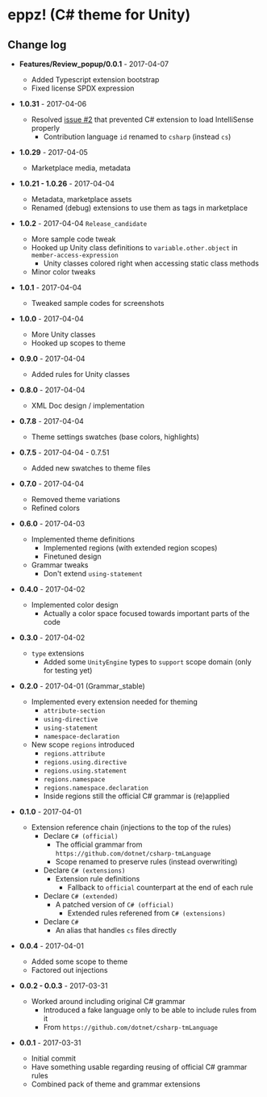 # eppz! (C# theme for Unity)
## Change log


* **Features/Review_popup/0.0.1** - 2017-04-07

    + Added Typescript extension bootstrap
    + Fixed license SPDX expression

* **1.0.31** - 2017-04-06

    + Resolved [issue #2](https://github.com/eppz/VSCode.Extension.eppz_Code/issues/2) that prevented C# extension to load IntelliSense properly
        + Contribution language `id` renamed to `csharp` (instead `cs`)

* **1.0.29** - 2017-04-05

    + Marketplace media, metadata

* **1.0.21 - 1.0.26** - 2017-04-04

    + Metadata, marketplace assets
    + Renamed (debug) extensions to use them as tags in marketplace

* **1.0.2** - 2017-04-04 `Release_candidate`

    + More sample code tweak
    + Hooked up Unity class definitions to `variable.other.object` in `member-access-expression` 
        + Unity classes colored right when accessing static class methods
    + Minor color tweaks

* **1.0.1** - 2017-04-04

    + Tweaked sample codes for screenshots

* **1.0.0** - 2017-04-04

    + More Unity classes
    + Hooked up scopes to theme

* **0.9.0** - 2017-04-04

    + Added rules for Unity classes

* **0.8.0** - 2017-04-04

    + XML Doc design / implementation

* **0.7.8** - 2017-04-04

    + Theme settings swatches (base colors, highlights)

* **0.7.5** - 2017-04-04 - 0.7.51

    + Added new swatches to theme files

* **0.7.0** - 2017-04-04

    + Removed theme variations
    + Refined colors

* **0.6.0** - 2017-04-03

    + Implemented theme definitions
        + Implemented regions (with extended region scopes)
        + Finetuned design
    + Grammar tweaks
        + Don't extend `using-statement`

* **0.4.0** - 2017-04-02

    + Implemented color design
        + Actually a color space focused towards important parts of the code

* **0.3.0** - 2017-04-02

    + `type` extensions
        + Added some `UnityEngine` types to `support` scope domain (only for testing yet)

* **0.2.0** - 2017-04-01 (Grammar_stable)

    + Implemented every extension needed for theming
        + `attribute-section`    
        + `using-directive`
        + `using-statement`
        + `namespace-declaration`
    + New scope `regions` introduced
        + `regions.attribute`
        + `regions.using.directive`
        + `regions.using.statement`        
        + `regions.namespace`
        + `regions.namespace.declaration`
        + Inside regions still the official C# grammar is (re)applied

* **0.1.0** - 2017-04-01

    + Extension reference chain (injections to the top of the rules)
        + Declare `C# (official)`
            + The official grammar from `https://github.com/dotnet/csharp-tmLanguage`
            + Scope renamed to preserve rules (instead overwriting)
        + Declare `C# (extensions)`
            + Extension rule definitions
                + Fallback to `official` counterpart at the end of each rule
        + Declare `C# (extended)`
            + A patched version of `C# (official)`
                + Extended rules referened from `C# (extensions)`
        + Declare `C#`
            + An alias that handles `cs` files directly

* **0.0.4** - 2017-04-01

    + Added some scope to theme
    + Factored out injections

* **0.0.2 - 0.0.3** - 2017-03-31

    + Worked around including original C# grammar
        + Introduced a fake language only to be able to include rules from it
        + From `https://github.com/dotnet/csharp-tmLanguage`

* **0.0.1** - 2017-03-31

    + Initial commit
    + Have something usable regarding reusing of official C# grammar rules
    + Combined pack of theme and grammar extensions
